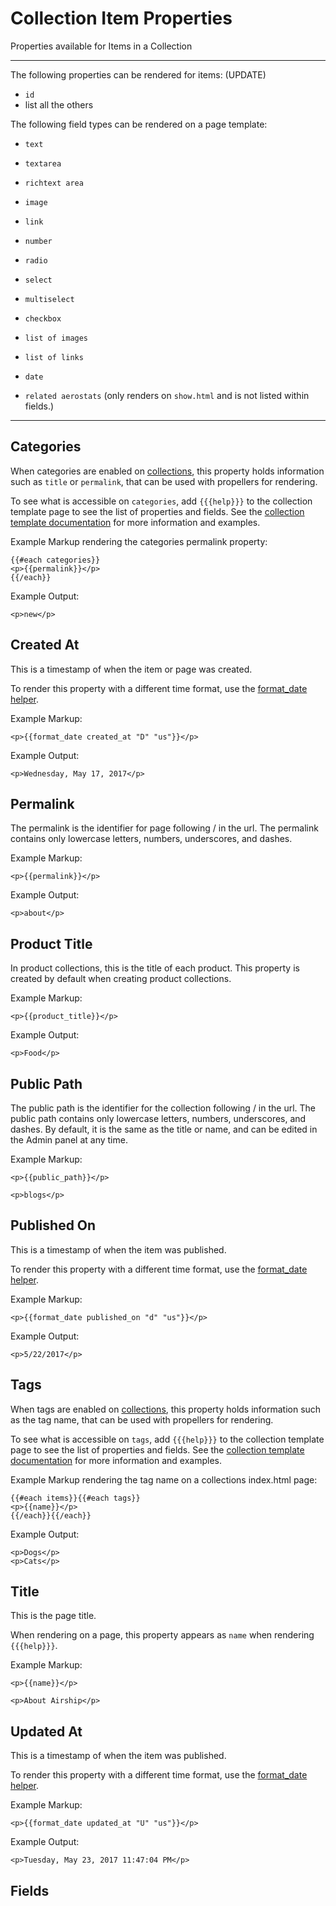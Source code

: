 # Collection Item Properties
Properties available for Items in a Collection

---

The following properties can be rendered for items: (UPDATE)
- `id`
- list all the others

The following field types can be rendered on a page template:
- `text`
- `textarea`
- `richtext area`
- `image`
- `link`
- `number`
- `radio`
- `select`
- `multiselect`
- `checkbox`
- `list of images`
- `list of links`
- `date`

- `related aerostats` (only renders on `show.html` and is not listed within fields.)

----

## Categories
When categories are enabled on [collections](/documentation/view/collections), this property holds information such as `title` or `permalink`, that can be used with propellers for rendering.

To see what is accessible on `categories`, add `{{{help}}}` to the collection template page to see the list of properties and fields. See the [collection template documentation](/documentation/view/collection-templates) for more information and examples.

Example Markup rendering the categories permalink property:
```
{{#each categories}}
<p>{{permalink}}</p>
{{/each}}
```

Example Output:
```
<p>new</p>
```


## Created At
This is a timestamp of when the item or page was created.

To render this property with a different time format, use the [format_date helper](/documentation/view/propeller-helpers#user-content-format_date).

Example Markup:
```
<p>{{format_date created_at "D" "us"}}</p>
```

Example Output:
```
<p>Wednesday, May 17, 2017</p>
```


## Permalink
The permalink is the identifier for page following / in the url. The permalink contains only lowercase letters, numbers, underscores, and dashes.

Example Markup:
```
<p>{{permalink}}</p>
```

Example Output:
```
<p>about</p>
```


## Product Title
In product collections, this is the title of each product. This property is created by default when creating product collections.

Example Markup:
```
<p>{{product_title}}</p>
```

Example Output:
```
<p>Food</p>
```


## Public Path
The public path is the identifier for the collection following / in the url. The public path contains only lowercase letters, numbers, underscores, and dashes. By default, it is the same as the title or name, and can be edited in the Admin panel at any time.

Example Markup:
```
<p>{{public_path}}</p>
```

```
<p>blogs</p>
```

## Published On
This is a timestamp of when the item was published.

To render this property with a different time format, use the [format_date helper](/documentation/view/propeller-helpers#user-content-format_date).

Example Markup:
```
<p>{{format_date published_on "d" "us"}}</p>
```

Example Output:
```
<p>5/22/2017</p>
```

## Tags
When tags are enabled on [collections](/documentation/view/collections), this property holds information such as the tag name, that can be used with propellers for rendering.

To see what is accessible on `tags`, add `{{{help}}}` to the collection template page to see the list of properties and fields. See the [collection template documentation](/documentation/view/collection-templates) for more information and examples.

Example Markup rendering the tag name on a collections index.html page:
```
{{#each items}}{{#each tags}}
<p>{{name}}</p>
{{/each}}{{/each}}
```

Example Output:
```
<p>Dogs</p>
<p>Cats</p>
```


## Title
This is the page title.

When rendering on a page, this property appears as `name` when rendering `{{{help}}}`.

Example Markup:
```
<p>{{name}}</p>
```

```
<p>About Airship</p>
```


## Updated At
This is a timestamp of when the item was published.

To render this property with a different time format, use the [format_date helper](/documentation/view/propeller-helpers#user-content-format_date).

Example Markup:
```
<p>{{format_date updated_at "U" "us"}}</p>
```

Example Output:
```
<p>Tuesday, May 23, 2017 11:47:04 PM</p>
```

## Fields
